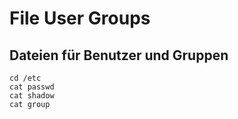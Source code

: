 # File User Groups

## Dateien für Benutzer und Gruppen 

```
cd /etc 
cat passwd
cat shadow
cat group 
```
